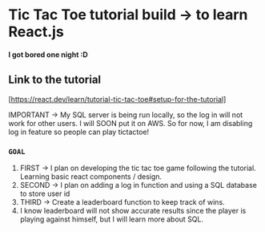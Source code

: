 # Tic Tac Toe tutorial build -> to learn React.js
#### I got bored one night :D

## Link to the tutorial
[https://react.dev/learn/tutorial-tic-tac-toe#setup-for-the-tutorial]


IMPORTANT -> My SQL server is being run locally, so the log in will not work for other users. I will SOON put it on AWS. So for now, I am disabling log in feature so people can play tictactoe!


### `GOAL`

1. FIRST -> I plan on developing the tic tac toe game following the tutorial. Learning basic react components / design. 
2. SECOND -> I plan on adding a log in function and using a SQL database to store user id
3. THIRD -> Create a leaderboard function to keep track of wins.
4. I know leaderboard will not show accurate results since the player is playing against himself, but I will learn more about SQL.
